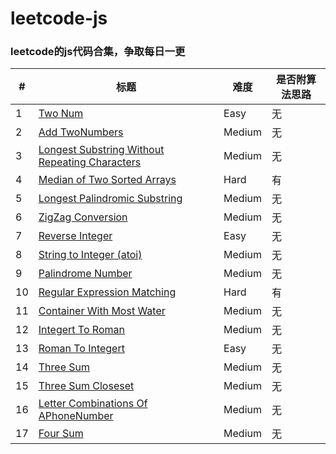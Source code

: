 # leetcode-js

### leetcode的js代码合集，争取每日一更

| # | 标题  | 难度  | 是否附算法思路 |
| --- | --- | --- | --- |
| 1 | [Two Num](./src/twoNum.js)  | Easy   | 无 |
| 2  | [Add TwoNumbers](./src/addTwoNumbers.js)  | Medium   | 无 |
| 3  | [Longest Substring Without Repeating Characters](./src/longestSubstringWithoutReapetCharacters.js) | Medium  | 无 |
| 4  | [Median of Two Sorted Arrays](./src/medianTwoSortedArrays.js) | Hard | 有 |
| 5  | [Longest Palindromic Substring](./src/longestPalindromicSubstring.js) | Medium | 无 |
| 6  | [ZigZag Conversion](./src/zigZagConversion.js) | Medium | 无 |
| 7 | [Reverse Integer](./src/reverseInteger.js) |  Easy | 无 |
| 8 | [String to Integer (atoi)](./src/stringToInteger.js) |  Medium | 无 |
| 9 | [Palindrome Number](./src/palindromNumber.js) |  Medium | 无 |
| 10 | [Regular Expression Matching](./src/regularExpressionMatching.js) |  Hard | 有 |
| 11 | [Container With Most Water](./src/containerWithMostWater.js) |  Medium | 无 |
| 12 | [Integert To Roman](./src/IntegertToRoman.js) | Medium | 无 |
| 13 | [Roman To Integert ](./src/romanToInteger.js) | Easy | 无 |
| 14 | [Three Sum](./src/threeSum.js) | Medium | 无 |
| 15 | [Three Sum Closeset](./src/threeSumClosest.js) | Medium | 无 |
| 16 | [Letter Combinations Of APhoneNumber](./src/letterCombinationsOfAPhoneNumber.js) | Medium | 无 |
| 17 | [Four Sum](./src/fourSum.js) | Medium | 无 |
